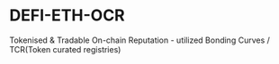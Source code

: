 # DEFI-ETH-OCR
Tokenised &amp; Tradable On-chain Reputation - utilized Bonding Curves / TCR(Token curated registries)

